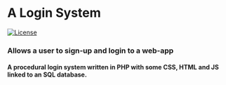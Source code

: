 # A Login System

[![License](https://img.shields.io/github/license/rowenpeebles/procedural-login-system.svg?style=flat-square)](https://github.com/rowenpeebles/procedural-login-system/blob/master/LICENSE)

### Allows a user to sign-up and login to a web-app

#### A procedural login system written in PHP with some CSS, HTML and JS linked to an SQL database.
